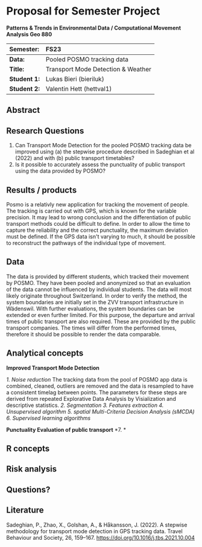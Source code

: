 # Proposal for Semester Project

**Patterns & Trends in Environmental Data / Computational Movement
Analysis Geo 880**

| Semester:      | FS23                                     |
|:---------------|:---------------------------------------- |
| **Data:**      | Pooled POSMO tracking data               |
| **Title:**     | Transport Mode Detection & Weather       |
| **Student 1:** | Lukas Bieri (bieriluk)                   |
| **Student 2:** | Valentin Hett (hettval1)                 |

## Abstract 
<!-- (50-60 words) -->


## Research Questions  <!--(50-60 words)-->
1. Can Transport Mode Detection for the pooled POSMO tracking data be improved using (a) the stepwise procedure described in Sadeghian et al (2022) and with (b) public transport timetables?
2. Is it possible to accurately assess the punctuality of public transport using the data provided by POSMO?

## Results / products
<!-- What do you expect, anticipate? -->
Posmo is a relativly new application for tracking the movement of people. The tracking is carried out with GPS, which is known for the variable precision. It may lead to wrong conclusion and the differentiation of public transport methods could be difficult to define. In order to allow the time to capture the reliability and the correct punctuality, the maximum deviation must be defined. If the GPS data isn't varying to much, it should be possible to reconstruct the pathways of the individual type of movement.   


## Data
<!-- What data will you use? Will you require additional context data? Where do you get this data from? Do you already have all the data? -->
The data is provided by different students, which tracked their movement by POSMO. They have been pooled and anonymized so that an evaluation of the data cannot be influenced by individual students. The data will most likely originate throughout Switzerland. In order to verify the method, the system boundaries are initially set in the ZVV transport infrastructure in Wädenswil. With further evaluations, the system boundaries can be extended or even further limited. For this purpose, the departure and arrival times of public transport are also required. These are provided by the public transport companies. The times will differ from the performed times, therefore it should be possible to render the data comparable.

## Analytical concepts
<!-- Which analytical concepts will you use? What conceptual movement spaces and respective modelling approaches of trajectories will you be using? What additional spatial analysis methods will you be using? -->

**Improved Transport Mode Detection**

*1. Noise reduction*
The tracking data from the pool of POSMO app data is combined, cleaned, outliers are removed and the data is resampled to have a consistent timelag between points. The parameters for these steps are derived from repeated Explorative Data Analysis by Visialization and descriptive statistics. 
*2. Segmentation*
*3. Features extraction*
*4. Unsupervised algorithm*
*5. spatial Multi-Criteria Decision Analysis (sMCDA)*
*6. Supervised learning algorithms* 

**Punctuality Evaluation of public transport**
*7. *

## R concepts
<!-- Which R concepts, functions, packages will you mainly use. What additional spatial analysis methods will you be using? -->

## Risk analysis
<!-- What could be the biggest challenges/problems you might face? What is your plan B? -->

## Questions? 
<!-- Which questions would you like to discuss at the coaching session? -->

## Literature

Sadeghian, P., Zhao, X., Golshan, A., & Håkansson, J. (2022). A stepwise methodology for transport mode detection in GPS tracking data. Travel Behaviour and Society, 26, 159–167. https://doi.org/10.1016/j.tbs.2021.10.004
